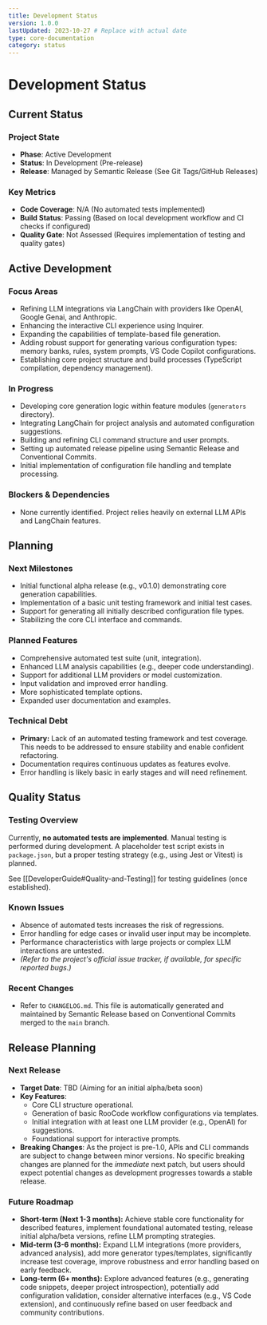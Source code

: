 ```yaml
---
title: Development Status
version: 1.0.0
lastUpdated: 2023-10-27 # Replace with actual date
type: core-documentation
category: status
---
```


# Development Status

## Current Status

### Project State

- **Phase**: Active Development
- **Status**: In Development (Pre-release)
- **Release**: Managed by Semantic Release (See Git Tags/GitHub Releases)

### Key Metrics

- **Code Coverage**: N/A (No automated tests implemented)
- **Build Status**: Passing (Based on local development workflow and CI checks if configured)
- **Quality Gate**: Not Assessed (Requires implementation of testing and quality gates)

## Active Development

### Focus Areas

- Refining LLM integrations via LangChain with providers like OpenAI, Google Genai, and Anthropic.
- Enhancing the interactive CLI experience using Inquirer.
- Expanding the capabilities of template-based file generation.
- Adding robust support for generating various configuration types: memory banks, rules, system prompts, VS Code Copilot configurations.
- Establishing core project structure and build processes (TypeScript compilation, dependency management).

### In Progress

- Developing core generation logic within feature modules (`generators` directory).
- Integrating LangChain for project analysis and automated configuration suggestions.
- Building and refining CLI command structure and user prompts.
- Setting up automated release pipeline using Semantic Release and Conventional Commits.
- Initial implementation of configuration file handling and template processing.

### Blockers & Dependencies

- None currently identified. Project relies heavily on external LLM APIs and LangChain features.

## Planning

### Next Milestones

- Initial functional alpha release (e.g., v0.1.0) demonstrating core generation capabilities.
- Implementation of a basic unit testing framework and initial test cases.
- Support for generating all initially described configuration file types.
- Stabilizing the core CLI interface and commands.

### Planned Features

- Comprehensive automated test suite (unit, integration).
- Enhanced LLM analysis capabilities (e.g., deeper code understanding).
- Support for additional LLM providers or model customization.
- Input validation and improved error handling.
- More sophisticated template options.
- Expanded user documentation and examples.

### Technical Debt

- **Primary:** Lack of an automated testing framework and test coverage. This needs to be addressed to ensure stability and enable confident refactoring.
- Documentation requires continuous updates as features evolve.
- Error handling is likely basic in early stages and will need refinement.

## Quality Status

### Testing Overview

Currently, **no automated tests are implemented**. Manual testing is performed during development. A placeholder test script exists in `package.json`, but a proper testing strategy (e.g., using Jest or Vitest) is planned.

See [[DeveloperGuide#Quality-and-Testing]] for testing guidelines (once established).

### Known Issues

- Absence of automated tests increases the risk of regressions.
- Error handling for edge cases or invalid user input may be incomplete.
- Performance characteristics with large projects or complex LLM interactions are untested.
- _(Refer to the project's official issue tracker, if available, for specific reported bugs.)_

### Recent Changes

- Refer to `CHANGELOG.md`. This file is automatically generated and maintained by Semantic Release based on Conventional Commits merged to the `main` branch.

## Release Planning

### Next Release

- **Target Date**: TBD (Aiming for an initial alpha/beta soon)
- **Key Features**:
  - Core CLI structure operational.
  - Generation of basic RooCode workflow configurations via templates.
  - Initial integration with at least one LLM provider (e.g., OpenAI) for suggestions.
  - Foundational support for interactive prompts.
- **Breaking Changes**: As the project is pre-1.0, APIs and CLI commands are subject to change between minor versions. No specific breaking changes are planned for the _immediate_ next patch, but users should expect potential changes as development progresses towards a stable release.

### Future Roadmap

- **Short-term (Next 1-3 months):** Achieve stable core functionality for described features, implement foundational automated testing, release initial alpha/beta versions, refine LLM prompting strategies.
- **Mid-term (3-6 months):** Expand LLM integrations (more providers, advanced analysis), add more generator types/templates, significantly increase test coverage, improve robustness and error handling based on early feedback.
- **Long-term (6+ months):** Explore advanced features (e.g., generating code snippets, deeper project introspection), potentially add configuration validation, consider alternative interfaces (e.g., VS Code extension), and continuously refine based on user feedback and community contributions.
